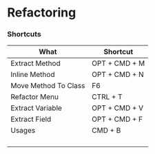 # Refactoring

### Shortcuts

| What                     | Shortcut         |
|------------------------|-----------------|
| Extract Method         | OPT + CMD + M     |
| Inline Method             | OPT + CMD + N     |
| Move Method To Class     | F6                 |
| Refactor Menu             | CTRL + T         |
| Extract Variable         | OPT + CMD + V     |
| Extract Field             | OPT + CMD + F     |
| Usages                 | CMD + B         |
| 	                      | 	               |
| 	                      | 	               |
| 	                      | 	               |
| 	                      | 	               |
